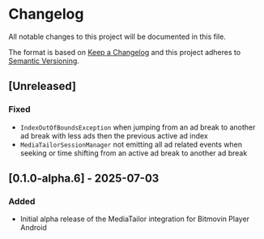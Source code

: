 # Changelog

All notable changes to this project will be documented in this file.

The format is based on [Keep a Changelog](http://keepachangelog.com/)
and this project adheres to [Semantic Versioning](http://semver.org/).

## [Unreleased]

### Fixed

- `IndexOutOfBoundsException` when jumping from an ad break to another ad break with less ads then the previous active ad index
- `MediaTailorSessionManager` not emitting all ad related events when seeking or time shifting from an active ad break to another ad break

## [0.1.0-alpha.6] - 2025-07-03

### Added

- Initial alpha release of the MediaTailor integration for Bitmovin Player Android
